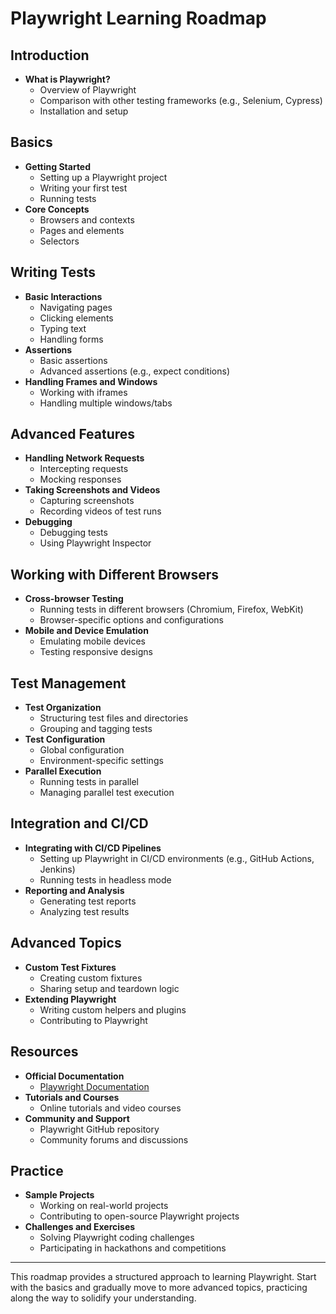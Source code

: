 # Playwright Learning Roadmap

## Introduction
- **What is Playwright?**
  - Overview of Playwright
  - Comparison with other testing frameworks (e.g., Selenium, Cypress)
  - Installation and setup

## Basics
- **Getting Started**
  - Setting up a Playwright project
  - Writing your first test
  - Running tests
- **Core Concepts**
  - Browsers and contexts
  - Pages and elements
  - Selectors

## Writing Tests
- **Basic Interactions**
  - Navigating pages
  - Clicking elements
  - Typing text
  - Handling forms
- **Assertions**
  - Basic assertions
  - Advanced assertions (e.g., expect conditions)
- **Handling Frames and Windows**
  - Working with iframes
  - Handling multiple windows/tabs

## Advanced Features
- **Handling Network Requests**
  - Intercepting requests
  - Mocking responses
- **Taking Screenshots and Videos**
  - Capturing screenshots
  - Recording videos of test runs
- **Debugging**
  - Debugging tests
  - Using Playwright Inspector

## Working with Different Browsers
- **Cross-browser Testing**
  - Running tests in different browsers (Chromium, Firefox, WebKit)
  - Browser-specific options and configurations
- **Mobile and Device Emulation**
  - Emulating mobile devices
  - Testing responsive designs

## Test Management
- **Test Organization**
  - Structuring test files and directories
  - Grouping and tagging tests
- **Test Configuration**
  - Global configuration
  - Environment-specific settings
- **Parallel Execution**
  - Running tests in parallel
  - Managing parallel test execution

## Integration and CI/CD
- **Integrating with CI/CD Pipelines**
  - Setting up Playwright in CI/CD environments (e.g., GitHub Actions, Jenkins)
  - Running tests in headless mode
- **Reporting and Analysis**
  - Generating test reports
  - Analyzing test results

## Advanced Topics
- **Custom Test Fixtures**
  - Creating custom fixtures
  - Sharing setup and teardown logic
- **Extending Playwright**
  - Writing custom helpers and plugins
  - Contributing to Playwright

## Resources
- **Official Documentation**
  - [Playwright Documentation](https://playwright.dev/docs/intro)
- **Tutorials and Courses**
  - Online tutorials and video courses
- **Community and Support**
  - Playwright GitHub repository
  - Community forums and discussions

## Practice
- **Sample Projects**
  - Working on real-world projects
  - Contributing to open-source Playwright projects
- **Challenges and Exercises**
  - Solving Playwright coding challenges
  - Participating in hackathons and competitions

---

This roadmap provides a structured approach to learning Playwright. Start with the basics and gradually move to more advanced topics, practicing along the way to solidify your understanding.
